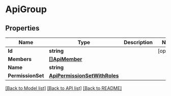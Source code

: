 # ApiGroup

## Properties

Name | Type | Description | Notes
------------ | ------------- | ------------- | -------------
**Id** | **string** |  | [optional] 
**Members** | [**[]ApiMember**](ApiMember.md) |  | 
**Name** | **string** |  | 
**PermissionSet** | [**ApiPermissionSetWithRoles**](ApiPermissionSetWithRoles.md) |  | 

[[Back to Model list]](../README.md#documentation-for-models) [[Back to API list]](../README.md#documentation-for-api-endpoints) [[Back to README]](../README.md)


